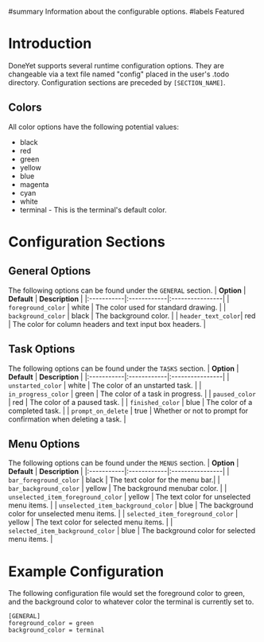 ﻿#summary Information about the configurable options.
#labels Featured


# Introduction #

DoneYet supports several runtime configuration options.  They are changeable via a text file named "config" placed in the user's .todo directory.  Configuration sections are preceded by `[SECTION_NAME]`.

## Colors ##
All color options have the following potential values:
  * black
  * red
  * green
  * yellow
  * blue
  * magenta
  * cyan
  * white
  * terminal - This is the terminal's default color.

# Configuration Sections #
## General Options ##
The following options can be found under the `GENERAL` section.
| **Option** | **Default** | **Description** |
|:-----------|:------------|:----------------|
| `foreground_color` | white | The color used for standard drawing. |
| `background_color` | black | The background color. |
| `header_text_color`| red | The color for column headers and text input box headers. |

## Task Options ##
The following options can be found under the `TASKS` section.
| **Option** | **Default** | **Description** |
|:-----------|:------------|:----------------|
| `unstarted_color` | white | The color of an unstarted task. |
| `in_progress_color` | green | The color of a task in progress. |
| `paused_color` | red | The color of a paused task. |
| `finished_color` | blue | The color of a completed task. |
| `prompt_on_delete` | true | Whether or not to prompt for confirmation when deleting a task. |

## Menu Options ##
The following options can be found under the `MENUS` section.
| **Option** | **Default** | **Description** |
|:-----------|:------------|:----------------|
| `bar_foreground_color` | black | The text color for the menu bar.|
| `bar_background_color` | yellow | The background menubar color. |
| `unselected_item_foreground_color` | yellow | The text color for unselected menu items. |
| `unselected_item_background_color` | blue | The background color for unselected menu items. |
| `selected_item_foreground_color` | yellow | The text color for selected menu items. |
| `selected_item_background_color` | blue | The background color for selected menu items. |

# Example Configuration #
The following configuration file would set the foreground color to green, and the background color to whatever color the terminal is currently set to.
```
[GENERAL]
foreground_color = green
background_color = terminal
```
